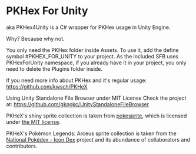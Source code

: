 # PKHex For Unity

aka PKHex4Unity is a C# wrapper for PKHex usage in Unity Engine.

Why? Because why not.


You only need the PKHex folder inside Assets. To use it, add the define symbol #PKHEX_FOR_UNITY to your project. As the included SFB uses PKHexForUnity namespace, if you already have it in your project, you only need to delete the Plugins folder inside.

If you need more info about PKHex and it's regular usage:
https://github.com/kwsch/PKHeX

Using Unity Standalone File Browser under MIT License
Check the project at: https://github.com/gkngkc/UnityStandaloneFileBrowser

PKHeX's shiny sprite collection is taken from [pokesprite](https://github.com/msikma/pokesprite), which is licensed under [the MIT license](https://github.com/msikma/pokesprite/blob/master/LICENSE).

PKHeX's Pokémon Legends: Arceus sprite collection is taken from the [National Pokédex - Icon Dex](https://www.deviantart.com/pikafan2000/art/National-Pokedex-Version-Delta-Icon-Dex-824897934) project and its abundance of collaborators and contributors.
